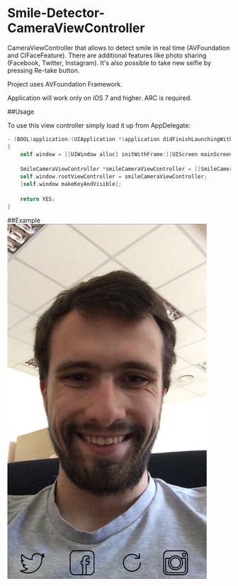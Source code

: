 Smile-Detector-CameraViewController
===================================

CameraViewController that allows to detect smile in real time (AVFoundation and CIFaceFeature). There are additional features like photo sharing (Facebook, Twitter, Instagram). It's also possible to take new selfie by pressing Re-take button.

Project uses AVFoundation Framework.

Application will work only on iOS 7 and higher. ARC is required.
 
##Usage

To use this view controller simply load it up from AppDelegate:
```objective-c
- (BOOL)application:(UIApplication *)application didFinishLaunchingWithOptions:(NSDictionary *)launchOptions
{
    self.window = [[UIWindow alloc] initWithFrame:[[UIScreen mainScreen] bounds]];
    
    SmileCameraViewController *smileCameraViewController = [[SmileCameraViewController alloc] initWithNibName:@"SmileCameraViewController" bundle:nil];
    self.window.rootViewController = smileCameraViewController;
    [self.window makeKeyAndVisible];
    
    return YES;
}
```
##Example
![Screen1](https://raw.githubusercontent.com/MaximAlien/Smile-Detector-CameraViewController/master/resources/example.png)
